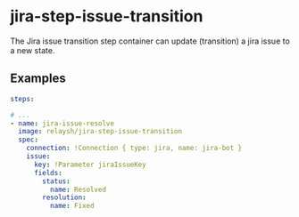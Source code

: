 # jira-step-issue-transition

The Jira issue transition step container can update (transition) a jira issue to a new state.

## Examples

```YAML
steps:

# ...
- name: jira-issue-resolve
  image: relaysh/jira-step-issue-transition
  spec:
    connection: !Connection { type: jira, name: jira-bot }
    issue:
      key: !Parameter jiraIssueKey
      fields:
        status:
          name: Resolved
        resolution:
          name: Fixed
```

